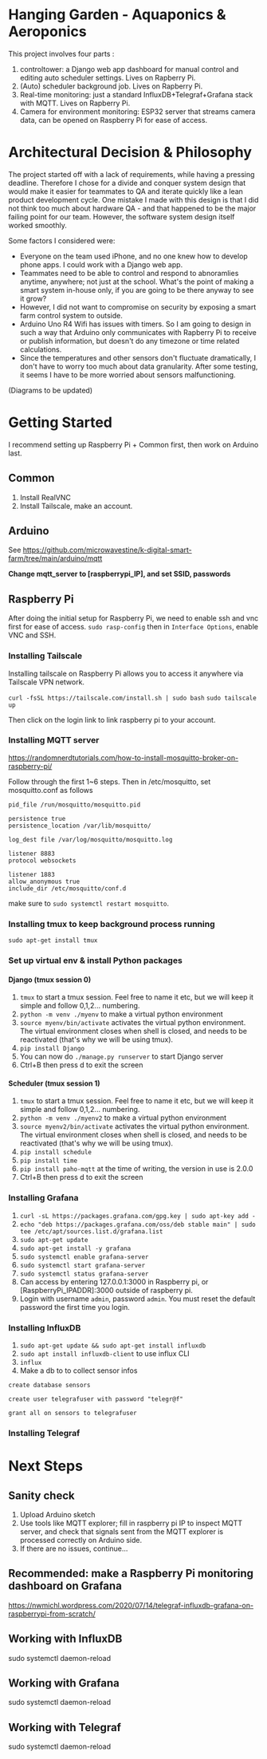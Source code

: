 # Hanging Garden - Aquaponics & Aeroponics

This project involves four parts :

1. controltower: a Django web app dashboard for manual control and editing auto scheduler settings. Lives on Rapberry Pi.
2. (Auto) scheduler background job. Lives on Rapberry Pi.
3. Real-time monitoring: just a standard InfluxDB+Telegraf+Grafana stack with MQTT. Lives on Rapberry Pi.
4. Camera for environment monitoring: ESP32 server that streams camera data, can be opened on Raspberry Pi for ease of access.

# Architectural Decision & Philosophy

The project started off with a lack of requirements, while having a pressing deadline. Therefore I chose for a divide and conquer system design that would make it easier for teammates to QA and iterate quickly like a lean product development cycle. One mistake I made with this design is that I did not think too much about hardware QA - and that happened to be the major failing point for our team. However, the software system design itself worked smoothly.

Some factors I considered were:

- Everyone on the team used iPhone, and no one knew how to develop phone apps. I could work with a Django web app.
- Teammates need to be able to control and respond to abnoramlies anytime, anywhere; not just at the school. What's the point of making a smart system in-house only, if you are going to be there anyway to see it grow?
- However, I did not want to compromise on security by exposing a smart farm control system to outside.
- Arduino Uno R4 Wifi has issues with timers. So I am going to design in such a way that Arduino only communicates with Rapberry Pi to receive or publish information, but doesn't do any timezone or time related calculations.
- Since the temperatures and other sensors don't fluctuate dramatically, I don't have to worry too much about data granularity. After some testing, it seems I have to be more worried about sensors malfunctioning.

(Diagrams to be updated)

# Getting Started

I recommend setting up Raspberry Pi + Common first, then work on Arduino last.

## Common

1. Install RealVNC
2. Install Tailscale, make an account.

## Arduino

See https://github.com/microwavestine/k-digital-smart-farm/tree/main/arduino/mqtt

**Change mqtt_server to [raspberrypi_IP], and set SSID, passwords**

## Raspberry Pi

After doing the initial setup for Raspberry Pi, we need to enable ssh and vnc first for ease of access. `sudo rasp-config` then in `Interface Options`, enable VNC and SSH.

### Installing Tailscale

Installing tailscale on Raspberry Pi allows you to access it anywhere via Tailscale VPN network.

`curl -fsSL https://tailscale.com/install.sh | sudo bash`
`sudo tailscale up`

Then click on the login link to link raspberry pi to your account.

### Installing MQTT server

https://randomnerdtutorials.com/how-to-install-mosquitto-broker-on-raspberry-pi/

Follow through the first 1~6 steps. Then in /etc/mosquitto, set mosquitto.conf as follows

```
pid_file /run/mosquitto/mosquitto.pid

persistence true
persistence_location /var/lib/mosquitto/

log_dest file /var/log/mosquitto/mosquitto.log

listener 8883
protocol websockets

listener 1883
allow_anonymous true
include_dir /etc/mosquitto/conf.d
```

make sure to `sudo systemctl restart mosquitto`.

### Installing tmux to keep background process running
`sudo apt-get install tmux`

### Set up virtual env & install Python packages
#### Django (tmux session 0)
1. `tmux` to start a tmux session. Feel free to name it etc, but we will keep it simple and follow 0,1,2... numbering.
2. `python -m venv ./myenv` to make a virtual python environment
3. `source myenv/bin/activate` activates the virtual python environment. The virtual environment closes when shell is closed, and needs to be reactivated (that's why we will be using tmux).
4. `pip install Django`
5. You can now do `./manage.py runserver` to start Django server
6. Ctrl+B then press d to exit the screen

#### Scheduler (tmux session 1)
1. `tmux` to start a tmux session. Feel free to name it etc, but we will keep it simple and follow 0,1,2... numbering.
2. `python -m venv ./myenv2` to make a virtual python environment
3. `source myenv2/bin/activate` activates the virtual python environment. The virtual environment closes when shell is closed, and needs to be reactivated (that's why we will be using tmux).
4. `pip install schedule`
5. `pip install time`
6. `pip install paho-mqtt` at the time of writing, the version in use is 2.0.0
6. Ctrl+B then press d to exit the screen

### Installing Grafana
1. `curl -sL https://packages.grafana.com/gpg.key | sudo apt-key add -`
2. `echo "deb https://packages.grafana.com/oss/deb stable main" | sudo tee /etc/apt/sources.list.d/grafana.list`
3. `sudo apt-get update`
4. `sudo apt-get install -y grafana`
5. `sudo systemctl enable grafana-server`
6. `sudo systemctl start grafana-server`
7. `sudo systemctl status grafana-server`
8. Can access by entering 127.0.0.1:3000 in Raspberry pi, or [RaspberryPi_IPADDR]:3000 outside of raspberry pi.
9. Login with username `admin`, password `admin`. You must reset the default password the first time you login.

### Installing InfluxDB
1. `sudo apt-get update && sudo apt-get install influxdb`
2. `sudo apt install influxdb-client` to use influx CLI
3. `influx`
4. Make a db to to collect sensor infos
```
create database sensors

create user telegrafuser with password "telegr@f"

grant all on sensors to telegrafuser
```


### Installing Telegraf


# Next Steps

## Sanity check

1. Upload Arduino sketch
2. Use tools like MQTT explorer; fill in raspberry pi IP to inspect MQTT server, and check that signals sent from the MQTT explorer is processed correctly on Arduino side.
3. If there are no issues, continue...

## Recommended: make a Raspberry Pi monitoring dashboard on Grafana
https://nwmichl.wordpress.com/2020/07/14/telegraf-influxdb-grafana-on-raspberrypi-from-scratch/

## Working with InfluxDB
sudo systemctl daemon-reload
## Working with Grafana
sudo systemctl daemon-reload
## Working with Telegraf
sudo systemctl daemon-reload
